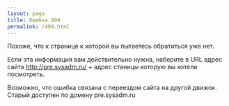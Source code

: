 ```yaml
---
layout: page
title: Ошибка 404
permalink: /404.html
---
```


Похоже, что к странице к которой вы пытаетесь обратиться уже нет.

Если эта информация вам действительно нужна, наберите в URL адрес сайта http://pre.sysadm.ru/ + адрес станицы которую вы хотели посмотреть.

Возможно, что ошибка связана с переездом сайта на другой движок. Старый доступен по домену pre.sysadm.ru
